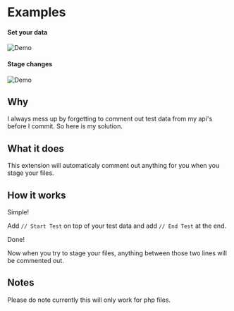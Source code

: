 # Examples

#### Set your data

![Demo](https://raw.githubusercontent.com/your-username/repo-name/main/Media/Short.gif)

#### Stage changes

![Demo](https://raw.githubusercontent.com/your-username/repo-name/main/Media/Wide.gif)

## Why

I always mess up by forgetting to comment out test data from my api's before I commit.
So here is my solution.

## What it does

This extension will automaticaly comment out anything for you when you stage your files.

## How it works

Simple!

Add `// Start Test` on top of your test data and add `// End Test` at the end.

Done!

Now when you try to stage your files, anything between those two lines will be commented out.

## Notes

Please do note currently this will only work for php files.
